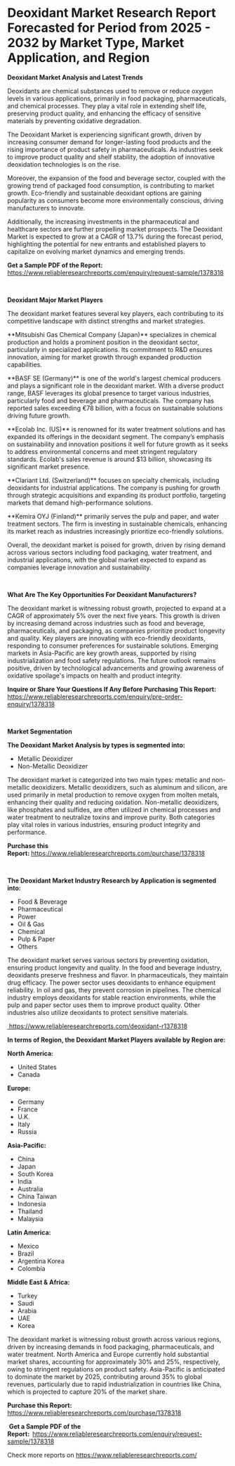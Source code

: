<p><h1>Deoxidant Market Research Report Forecasted for Period from 2025 -  2032 by Market Type, Market Application, and Region</h1></p><p><strong>Deoxidant Market Analysis and Latest Trends</strong></p>
<p><p>Deoxidants are chemical substances used to remove or reduce oxygen levels in various applications, primarily in food packaging, pharmaceuticals, and chemical processes. They play a vital role in extending shelf life, preserving product quality, and enhancing the efficacy of sensitive materials by preventing oxidative degradation.</p><p>The Deoxidant Market is experiencing significant growth, driven by increasing consumer demand for longer-lasting food products and the rising importance of product safety in pharmaceuticals. As industries seek to improve product quality and shelf stability, the adoption of innovative deoxidation technologies is on the rise. </p><p>Moreover, the expansion of the food and beverage sector, coupled with the growing trend of packaged food consumption, is contributing to market growth. Eco-friendly and sustainable deoxidant options are gaining popularity as consumers become more environmentally conscious, driving manufacturers to innovate. </p><p>Additionally, the increasing investments in the pharmaceutical and healthcare sectors are further propelling market prospects. The Deoxidant Market is expected to grow at a CAGR of 13.7% during the forecast period, highlighting the potential for new entrants and established players to capitalize on evolving market dynamics and emerging trends.</p></p>
<p><strong>Get a Sample PDF of the Report:&nbsp;</strong> <a href="https://www.reliableresearchreports.com/enquiry/request-sample/1378318?utm_campaign=3309&utm_medium=2&utm_source=Github&utm_content=ia&utm_term=31032025&utm_id=deoxidant">https://www.reliableresearchreports.com/enquiry/request-sample/1378318</a></p>
<p>&nbsp;</p>
<p><strong>Deoxidant Major Market Players</strong></p>
<p><p>The deoxidant market features several key players, each contributing to its competitive landscape with distinct strengths and market strategies. </p><p>**Mitsubishi Gas Chemical Company (Japan)** specializes in chemical production and holds a prominent position in the deoxidant sector, particularly in specialized applications. Its commitment to R&D ensures innovation, aiming for market growth through expanded production capabilities.</p><p>**BASF SE (Germany)** is one of the world's largest chemical producers and plays a significant role in the deoxidant market. With a diverse product range, BASF leverages its global presence to target various industries, particularly food and beverage and pharmaceuticals. The company has reported sales exceeding €78 billion, with a focus on sustainable solutions driving future growth.</p><p>**Ecolab Inc. (US)** is renowned for its water treatment solutions and has expanded its offerings in the deoxidant segment. The company’s emphasis on sustainability and innovation positions it well for future growth as it seeks to address environmental concerns and meet stringent regulatory standards. Ecolab's sales revenue is around $13 billion, showcasing its significant market presence.</p><p>**Clariant Ltd. (Switzerland)** focuses on specialty chemicals, including deoxidants for industrial applications. The company is pushing for growth through strategic acquisitions and expanding its product portfolio, targeting markets that demand high-performance solutions.</p><p>**Kemira OYJ (Finland)** primarily serves the pulp and paper, and water treatment sectors. The firm is investing in sustainable chemicals, enhancing its market reach as industries increasingly prioritize eco-friendly solutions.</p><p>Overall, the deoxidant market is poised for growth, driven by rising demand across various sectors including food packaging, water treatment, and industrial applications, with the global market expected to expand as companies leverage innovation and sustainability.</p></p>
<p>&nbsp;</p>
<p><strong>What Are The Key Opportunities For Deoxidant Manufacturers?</strong></p>
<p><p>The deoxidant market is witnessing robust growth, projected to expand at a CAGR of approximately 5% over the next five years. This growth is driven by increasing demand across industries such as food and beverage, pharmaceuticals, and packaging, as companies prioritize product longevity and quality. Key players are innovating with eco-friendly deoxidants, responding to consumer preferences for sustainable solutions. Emerging markets in Asia-Pacific are key growth areas, supported by rising industrialization and food safety regulations. The future outlook remains positive, driven by technological advancements and growing awareness of oxidative spoilage's impacts on health and product integrity.</p></p>
<p><strong>Inquire or Share Your Questions If Any Before Purchasing This Report:</strong> <a href="https://www.reliableresearchreports.com/enquiry/pre-order-enquiry/1378318?utm_campaign=3309&utm_medium=2&utm_source=Github&utm_content=ia&utm_term=31032025&utm_id=deoxidant">https://www.reliableresearchreports.com/enquiry/pre-order-enquiry/1378318</a></p>
<p>&nbsp;</p>
<p><strong>Market Segmentation</strong></p>
<p><strong>The Deoxidant Market Analysis by types is segmented into:</strong></p>
<p><ul><li>Metallic Deoxidizer</li><li>Non-Metallic Deoxidizer</li></ul></p>
<p><p>The deoxidant market is categorized into two main types: metallic and non-metallic deoxidizers. Metallic deoxidizers, such as aluminum and silicon, are used primarily in metal production to remove oxygen from molten metals, enhancing their quality and reducing oxidation. Non-metallic deoxidizers, like phosphates and sulfides, are often utilized in chemical processes and water treatment to neutralize toxins and improve purity. Both categories play vital roles in various industries, ensuring product integrity and performance.</p></p>
<p><strong>Purchase this Report:&nbsp;</strong><a href="https://www.reliableresearchreports.com/purchase/1378318?utm_campaign=3309&utm_medium=2&utm_source=Github&utm_content=ia&utm_term=31032025&utm_id=deoxidant">https://www.reliableresearchreports.com/purchase/1378318</a></p>
<p>&nbsp;</p>
<p><strong>The Deoxidant Market Industry Research by Application is segmented into:</strong></p>
<p><ul><li>Food & Beverage</li><li>Pharmaceutical</li><li>Power</li><li>Oil & Gas</li><li>Chemical</li><li>Pulp & Paper</li><li>Others</li></ul></p>
<p><p>The deoxidant market serves various sectors by preventing oxidation, ensuring product longevity and quality. In the food and beverage industry, deoxidants preserve freshness and flavor. In pharmaceuticals, they maintain drug efficacy. The power sector uses deoxidants to enhance equipment reliability. In oil and gas, they prevent corrosion in pipelines. The chemical industry employs deoxidants for stable reaction environments, while the pulp and paper sector uses them to improve product quality. Other industries also utilize deoxidants to protect sensitive materials.</p></p>
<p><a href="https://www.reliableresearchreports.com/deoxidant-r1378318?utm_campaign=3309&utm_medium=2&utm_source=Github&utm_content=ia&utm_term=31032025&utm_id=deoxidant">&nbsp;https://www.reliableresearchreports.com/deoxidant-r1378318</a></p>
<p><strong>In terms of Region, the Deoxidant Market Players available by Region are:</strong></p>
<p>
    <p> <strong> North America: </strong>
        <ul>
            <li>United States</li>
            <li>Canada</li>
        </ul>
        </p> 
    <p> <strong> Europe: </strong>
        <ul>
            <li>Germany</li>
            <li>France</li>
            <li>U.K.</li>
            <li>Italy</li>
            <li>Russia</li>
        </ul>
        </p> 
    <p> <strong> Asia-Pacific: </strong>
        <ul>
            <li>China</li>
            <li>Japan</li>
            <li>South Korea</li>
            <li>India</li>
            <li>Australia</li>
            <li>China Taiwan</li>
            <li>Indonesia</li>
            <li>Thailand</li>
            <li>Malaysia</li>
        </ul>
        </p> 
    <p> <strong> Latin America: </strong>
        <ul>
            <li>Mexico</li>
            <li>Brazil</li>
            <li>Argentina Korea</li>
            <li>Colombia</li>
        </ul>
        </p> 
    <p> <strong> Middle East & Africa: </strong>
        <ul>
            <li>Turkey</li>
            <li>Saudi</li>
            <li>Arabia</li>
            <li>UAE</li>
            <li>Korea</li>
        </ul>
    </p>
    </p>
<p><p>The deoxidant market is witnessing robust growth across various regions, driven by increasing demands in food packaging, pharmaceuticals, and water treatment. North America and Europe currently hold substantial market shares, accounting for approximately 30% and 25%, respectively, owing to stringent regulations on product safety. Asia-Pacific is anticipated to dominate the market by 2025, contributing around 35% to global revenues, particularly due to rapid industrialization in countries like China, which is projected to capture 20% of the market share.</p></p>
<p><strong>Purchase this Report: </strong><a href="https://www.reliableresearchreports.com/purchase/1378318?utm_campaign=3309&utm_medium=2&utm_source=Github&utm_content=ia&utm_term=31032025&utm_id=deoxidant">https://www.reliableresearchreports.com/purchase/1378318</a></p>
<p>&nbsp;<strong>Get a Sample PDF of the Report:&nbsp;&nbsp;</strong><a href="https://www.reliableresearchreports.com/enquiry/request-sample/1378318?utm_campaign=3309&utm_medium=2&utm_source=Github&utm_content=ia&utm_term=31032025&utm_id=deoxidant">https://www.reliableresearchreports.com/enquiry/request-sample/1378318</a></p>
<p><strong></strong></p>
<p>Check more reports on <a href="https://www.reliableresearchreports.com/?utm_campaign=3309&utm_medium=2&utm_source=Github&utm_content=ia&utm_term=31032025&utm_id=deoxidant">https://www.reliableresearchreports.com/</a></p>